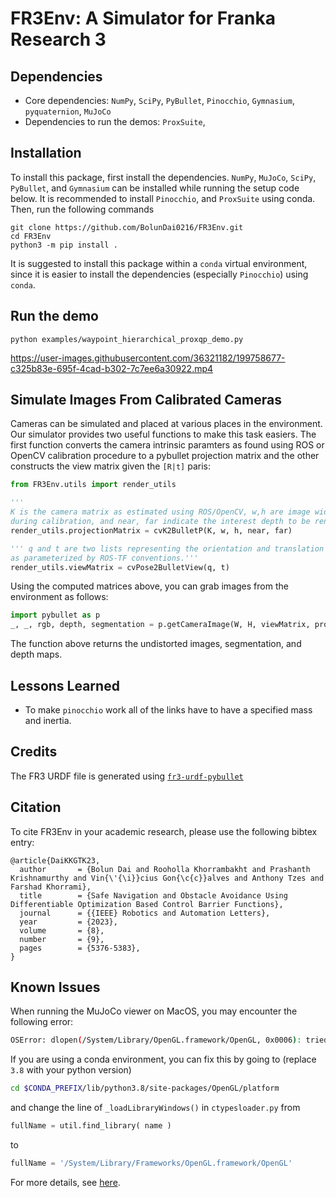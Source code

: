 # FR3Env: A Simulator for Franka Research 3

## Dependencies

- Core dependencies: `NumPy`, `SciPy`, `PyBullet`, `Pinocchio`, `Gymnasium`, `pyquaternion`, `MuJoCo`
- Dependencies to run the demos: `ProxSuite`, 

## Installation

To install this package, first install the dependencies. `NumPy`, `MuJoCo`, `SciPy`, `PyBullet`, and `Gymnasium` can be installed while running the setup code below. It is recommended to install `Pinocchio`, and `ProxSuite` using conda. Then, run the following commands

```console
git clone https://github.com/BolunDai0216/FR3Env.git
cd FR3Env
python3 -m pip install .
```

It is suggested to install this package within a `conda` virtual environment, since it is easier to install the dependencies (especially `Pinocchio`) using `conda`.

## Run the demo

```console
python examples/waypoint_hierarchical_proxqp_demo.py
```

https://user-images.githubusercontent.com/36321182/199758677-c325b83e-695f-4cad-b302-7c7ee6a30922.mp4

## Simulate Images From Calibrated Cameras

Cameras can be simulated and placed at various places in the environment. Our simulator provides two useful functions to make this task easiers. The first function converts the camera intrinsic paramters as found using ROS or OpenCV calibration procedure to a pybullet projection matrix and the other constructs the view matrix given the `[R|t]` paris:

``` python
from FR3Env.utils import render_utils

'''
K is the camera matrix as estimated using ROS/OpenCV, w,h are image width and height 
during calibration, and near, far indicate the interest depth to be rendered''' 
render_utils.projectionMatrix = cvK2BulletP(K, w, h, near, far)

''' q and t are two lists representing the orientation and translation 
as parameterized by ROS-TF conventions.'''
render_utils.viewMatrix = cvPose2BulletView(q, t)
```

Using the computed matrices above, you can grab images from the environment as follows:

``` python
import pybullet as p
_, _, rgb, depth, segmentation = p.getCameraImage(W, H, viewMatrix, projectionMatrix, shadow = True)
```
The function above returns the undistorted images, segmentation, and depth maps. 

## Lessons Learned

- To make `pinocchio` work all of the links have to have a specified mass and inertia.

## Credits

The FR3 URDF file is generated using [`fr3-urdf-pybullet`](https://github.com/RumailM/fr3-urdf-pybullet)

## Citation

To cite FR3Env in your academic research, please use the following bibtex entry:

```
@article{DaiKKGTK23,
  author       = {Bolun Dai and Rooholla Khorrambakht and Prashanth Krishnamurthy and Vin{\'{\i}}cius Gon{\c{c}}alves and Anthony Tzes and Farshad Khorrami},
  title        = {Safe Navigation and Obstacle Avoidance Using Differentiable Optimization Based Control Barrier Functions},
  journal      = {{IEEE} Robotics and Automation Letters},
  year         = {2023},
  volume       = {8},
  number       = {9},
  pages        = {5376-5383},
}
```

## Known Issues

When running the MuJoCo viewer on MacOS, you may encounter the following error:

```bash
OSError: dlopen(/System/Library/OpenGL.framework/OpenGL, 0x0006): tried: '/System/Library/OpenGL.framework/OpenGL' (no such file), '/System/Volumes/Preboot/Cryptexes/OS/System/Library/OpenGL.framework/OpenGL' (no such file), '/System/Library/OpenGL.framework/OpenGL' (no such file, not in dyld cache)
```

If you are using a conda environment, you can fix this by going to (replace `3.8` with your python version)

```bash
cd $CONDA_PREFIX/lib/python3.8/site-packages/OpenGL/platform
```

and change the line of `_loadLibraryWindows()` in `ctypesloader.py` from

```python
fullName = util.find_library( name )
```

to 

```python
fullName = '/System/Library/Frameworks/OpenGL.framework/OpenGL'
```

For more details, see [here](https://stackoverflow.com/a/64021312).